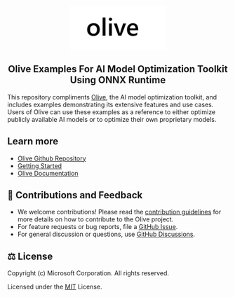 <div align="center">
  <picture>
    <source media="(prefers-color-scheme: dark)" srcset="images/olive-white-text.png">
    <source media="(prefers-color-scheme: light)" srcset="images/olive-black-text.png">
    <img alt="olive" src="images/olive-black-text.png" height="100" style="max-width: 100%;">
  </picture>

## Olive Examples For AI Model Optimization Toolkit Using ONNX Runtime
</div>

This repository compliments [Olive](https://github.com/microsoft/Olive), the AI model optimization toolkit, and includes examples demonstrating its extensive features and use cases. Users of Olive can use these examples as a reference to either optimize publicly available AI models or to optimize their own proprietary models.

## Learn more
- [Olive Github Repository](https://github.com/microsoft/Olive)
- [Getting Started](https://github.com/microsoft/Olive#-getting-started)
- [Olive Documentation](https://microsoft.github.io/Olive)

## 🤝 Contributions and Feedback
- We welcome contributions! Please read the [contribution guidelines](./CONTRIBUTING.md) for more details on how to contribute to the Olive project.
- For feature requests or bug reports, file a [GitHub Issue](https://github.com/microsoft/Olive/issues).
- For general discussion or questions, use [GitHub Discussions](https://github.com/microsoft/Olive/discussions).


## ⚖️ License
Copyright (c) Microsoft Corporation. All rights reserved.

Licensed under the [MIT](./LICENSE) License.
